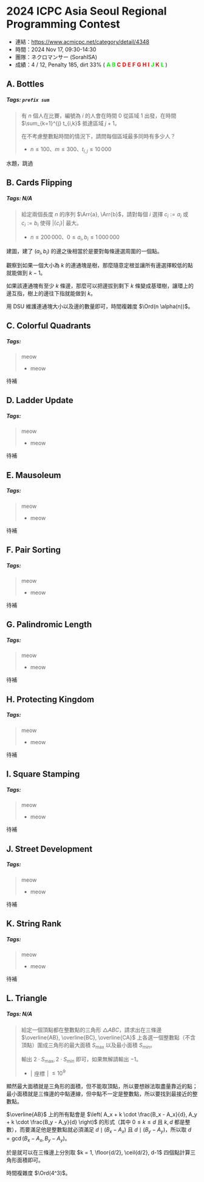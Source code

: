 # 2024 ICPC Asia Seoul Regional Programming Contest

- 連結：<https://www.acmicpc.net/category/detail/4348>
- 時間：2024 Nov 17, 09:30-14:30
- 團隊：ネクロマンサー (SorahISA)
- 成績：4 / 12, Penalty 185, dirt 33% (
  <b style="color:lime">A</b>
  <b style="color:lime">B</b>
  <b style="color:red">C</b>
  <b style="color:red">D</b>
  <b style="color:red">E</b>
  <b style="color:red">F</b>
  <b style="color:red">G</b>
  <b style="color:red">H</b>
  <b style="color:red">I</b>
  <b style="color:lime">J</b>
  <b style="color:red">K</b>
  <b style="color:lime">L</b>
)





## A. Bottles

##### Tags: `prefix sum`

> 有 $n$ 個人在比賽，編號為 $i$ 的人會在時間 $0$ 從區域 $1$ 出發，在時間 $\sum_{k=1}^{j} t_{i,k}$ 抵達區域 $j+1$。
> 
> 在不考慮整數點時間的情況下，請問每個區域最多同時有多少人？
> 
> * $n \le 100$、$m \le 300$、$t_{i,j} \le 10\,000$

水題，跳過





## B. Cards Flipping

##### Tags: N/A

> 給定兩個長度 $n$ 的序列 $\Arr{a}, \Arr{b}$，請對每個 $i$ 選擇 $c_i := a_i$ 或 $c_i := b_i$ 使得 $\lvert \{ c_i \} \rvert$ 最大。
> 
> * $n \le 200\,000$、$0 \le a_i, b_i \le 1\,000\,000$

建圖，建了 $(a_i, b_i)$ 的邊之後相當於是要對每條邊選周圍的一個點。

觀察到如果一個大小為 $k$ 的連通塊是樹，那麼隨意定根並讓所有邊選擇較低的點就能做到 $k-1$。

如果該連通塊有至少 $k$ 條邊，那麼可以把邊拔到剩下 $k$ 條變成基環樹，讓環上的邊互指，樹上的邊往下指就能做到 $k$。

用 DSU 維護連通塊大小以及邊的數量即可，時間複雜度 $\Ord(n \alpha(n))$。





## C. Colorful Quadrants

##### Tags:

> meow
> 
> * meow

待補





## D. Ladder Update

##### Tags:

> meow
> 
> * meow

待補





## E. Mausoleum

##### Tags:

> meow
> 
> * meow

待補





## F. Pair Sorting

##### Tags:

> meow
> 
> * meow

待補





## G. Palindromic Length

##### Tags:

> meow
> 
> * meow

待補





## H. Protecting Kingdom

##### Tags:

> meow
> 
> * meow

待補





## I. Square Stamping

##### Tags:

> meow
> 
> * meow

待補





## J. Street Development

##### Tags:

> meow
> 
> * meow

待補





## K. String Rank

##### Tags:

> meow
> 
> * meow

待補





## L. Triangle

##### Tags: N/A

> 給定一個頂點都在整數點的三角形 $\triangle ABC$，請求出在三條邊 $\overline{AB}, \overline{BC}, \overline{CA}$ 上各選一個整數點（不含頂點）圍成三角形的最大面積 $S_\text{max}$ 以及最小面積 $S_\text{min}$。
> 
> 輸出 $2 \cdot S_\text{max}, 2 \cdot S_\text{min}$ 即可，如果無解請輸出 $-1$。
> 
> * $\lvert\!$ 座標 $\!\rvert$ $\le 10^9$

顯然最大面積就是三角形的面積，但不能取頂點，所以要想辦法取盡量靠近的點；最小面積就是三條邊的中點連線，但中點不一定是整數點，所以要找到最接近的整數點。

$\overline{AB}$ 上的所有點會是 $\left( A_x + k \cdot \frac{B_x - A_x}{d}, A_y + k \cdot \frac{B_y - A_y}{d} \right)$ 的形式（其中 $0 \le k \le d$ 且 $k, d$ 都是整數），而要滿足他是整數點就必須滿足 $d \mid (B_x - A_x)$ 且 $d \mid (B_y - A_y)$，所以取 $d = \gcd(B_x - A_x, B_y - A_y)$。

於是就可以在三條邊上分別取 $k = 1, \floor{d/2}, \ceil{d/2}, d-1$ 四個點計算三角形面積即可。

時間複雜度 $\Ord(4^3)$。

